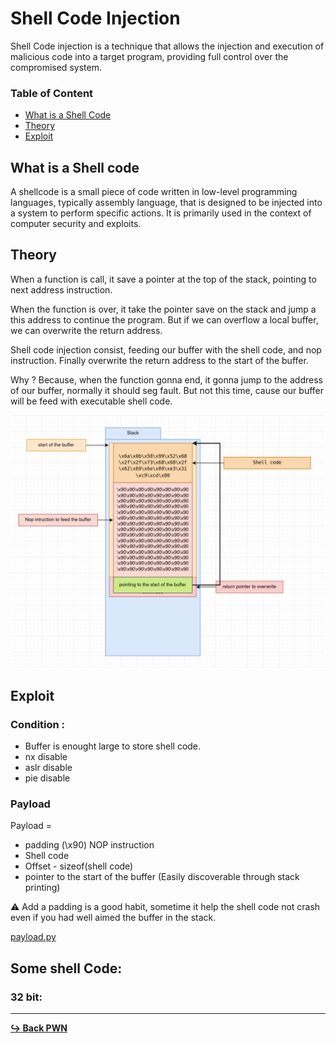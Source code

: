 # Shell Code Injection

Shell Code injection is a technique that allows the injection and execution of malicious code into a target program, providing full control over the compromised system.

### Table of Content

- [What is a Shell Code]()
- [Theory]()
- [Exploit]()

## What is a Shell code

A shellcode is a small piece of code written in low-level programming languages, typically assembly language, that is designed to be injected into a system to perform specific actions. It is primarily used in the context of computer security and exploits.

## Theory

When a function is call, it save a pointer at the top of the stack, pointing to next address instruction.

When the function is over, it take the pointer save on the stack and jump a this address to continue the program. But if we can overflow a local buffer, we can overwrite the return address.

Shell code injection consist, feeding our buffer with the shell code, and nop instruction. Finally overwrite the return address to the start of the buffer.

Why ? Because, when the function gonna end, it gonna jump to the address of our buffer, normally it should seg fault. But not this time, cause our buffer will be feed with executable shell code.

![Stack while shell code injection](/pwn/img/shell-code-injection.png)

## Exploit

### Condition :

- Buffer is enought large to store shell code.
- nx disable
- aslr disable
- pie disable

### Payload

Payload = 

- padding (\x90) NOP instruction
- Shell code
- Offset - sizeof(shell code)
- pointer to the start of the buffer (Easily discoverable through stack printing)

:warning: Add a padding is a good habit, sometime it help the shell code not crash even if you had well aimed the buffer in the stack.

[payload.py](/pwn/payload/payload-shell-code-injection.py)

## Some shell Code:

### 32 bit:



---

[**:arrow_right_hook: Back PWN**](/pwn/pwn.md)